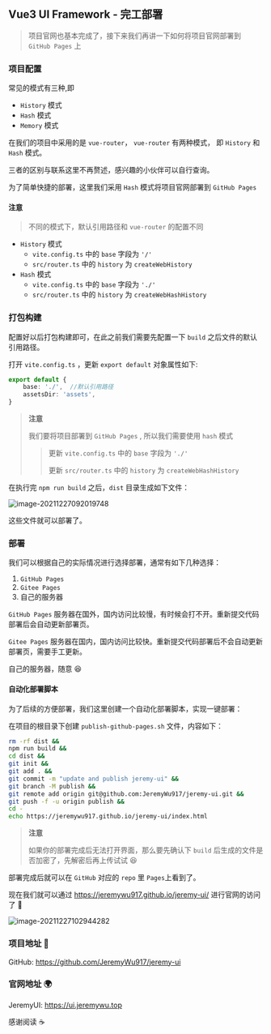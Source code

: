 

## Vue3 UI  Framework - 完工部署

> 项目官网也基本完成了，接下来我们再讲一下如何将项目官网部署到 `GitHub Pages` 上
>

### 项目配置

常见的模式有三种,即

- `History` 模式
- `Hash` 模式
- `Memory` 模式

在我们的项目中采用的是 `vue-router`， `vue-router` 有两种模式， 即 `History` 和 `Hash` 模式。

三者的区别与联系这里不再赘述，感兴趣的小伙伴可以自行查询。

为了简单快捷的部署，这里我们采用 `Hash` 模式将项目官网部署到 `GitHub Pages` 

#### 注意

> 不同的模式下，默认引用路径和 `vue-router` 的配置不同

- `History` 模式
  - `vite.config.ts` 中的 `base` 字段为 `'/'`
  - `src/router.ts` 中的 `history` 为 `createWebHistory`
- `Hash` 模式
  - `vite.config.ts` 中的 `base` 字段为 `'./'`
  - `src/router.ts` 中的 `history` 为 `createWebHashHistory`

### 打包构建

配置好以后打包构建即可，在此之前我们需要先配置一下 `build` 之后文件的默认引用路径。

打开 `vite.config.ts` ，更新 `export default` 对象属性如下:

```typescript
export default {
    base: './',  //默认引用路径
    assetsDir: 'assets',
}
```

> **注意**
>
> 我们要将项目部署到 `GitHub Pages` , 所以我们需要使用 `hash` 模式
>
> > 更新 `vite.config.ts` 中的 `base` 字段为 `'./'`
> >
> > 更新 `src/router.ts` 中的 `history` 为 `createWebHashHistory`

在执行完 `npm run build` 之后，`dist` 目录生成如下文件：

![image-20211227092019748](https://gitee.com/jeremywuiot/img-res-all/raw/master/src/iie_shop/image-20211227092019748.png)

这些文件就可以部署了。

### 部署

我们可以根据自己的实际情况进行选择部署，通常有如下几种选择：

1. `GitHub Pages`
2. `Gitee Pages`
3. 自己的服务器

`GitHub Pages` 服务器在国外，国内访问比较慢，有时候会打不开。重新提交代码部署后会自动更新部署页。

`Gitee Pages` 服务器在国内，国内访问比较快。重新提交代码部署后不会自动更新部署页，需要手工更新。

自己的服务器，随意 :laughing:

#### 自动化部署脚本

为了后续的方便部署，我们这里创建一个自动化部署脚本，实现一键部署：

在项目的根目录下创建 `publish-github-pages.sh` 文件，内容如下：

```bash
rm -rf dist &&
npm run build &&
cd dist &&
git init &&
git add . &&
git commit -m "update and publish jeremy-ui" &&
git branch -M publish &&
git remote add origin git@github.com:JeremyWu917/jeremy-ui.git &&
git push -f -u origin publish &&
cd -
echo https://jeremywu917.github.io/jeremy-ui/index.html
```

> **注意**
>
> 如果你的部署完成后无法打开界面，那么要先确认下 `build` 后生成的文件是否加密了，先解密后再上传试试 :laughing:

部署完成后就可以在 `GitHub` 对应的 `repo` 里 `Pages`上看到了。

现在我们就可以通过 https://jeremywu917.github.io/jeremy-ui/ 进行官网的访问了 :rocket:

![image-20211227102944282](https://gitee.com/jeremywuiot/img-res-all/raw/master/src/iie_shop/image-20211227102944282.png)

### 项目地址 :gift:

GitHub: https://github.com/JeremyWu917/jeremy-ui

### 官网地址 :earth_africa:

JeremyUI: https://ui.jeremywu.top



感谢阅读 :coffee: